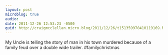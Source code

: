 ```yaml
---
layout: post
microblog: true
audio: 
date: 2011-12-26 12:53:23 -0500
guid: http://craigmcclellan.micro.blog/2011/12/26/t151359970410119169.html
---
```

My Uncle is telling the story of man in his town murdered because of a family feud over a double wide trailer. #familychristmas
